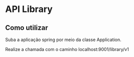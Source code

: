 # API Library

## Como utilizar

Suba a aplicação spring por meio da classe Application.

Realize a chamada com o caminho localhost:9001/library/v1